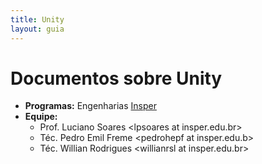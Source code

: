 ```yaml
---
title: Unity
layout: guia
---
```


# Documentos sobre Unity

- **Programas:** Engenharias [Insper](https://www.insper.edu.br/)
- **Equipe:**
	- Prof. Luciano Soares \<lpsoares at insper.edu.br\>
	- Téc. Pedro Emil Freme \<pedrohepf at insper.edu.b\>
	- Téc. Willian Rodrigues \<willianrsl at insper.edu.br\>
